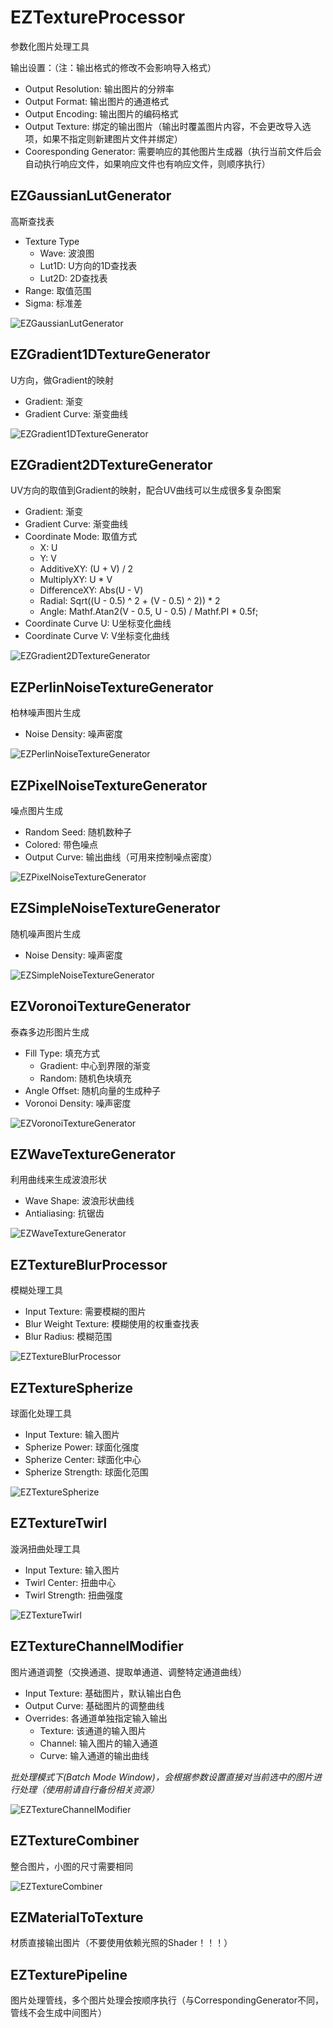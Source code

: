 # EZTextureProcessor

参数化图片处理工具

输出设置：（注：输出格式的修改不会影响导入格式）

- Output Resolution: 输出图片的分辨率
- Output Format: 输出图片的通道格式
- Output Encoding: 输出图片的编码格式
- Output Texture: 绑定的输出图片（输出时覆盖图片内容，不会更改导入选项，如果不指定则新建图片文件并绑定）
- Cooresponding Generator: 需要响应的其他图片生成器（执行当前文件后会自动执行响应文件，如果响应文件也有响应文件，则顺序执行）

## EZGaussianLutGenerator

高斯查找表

- Texture Type
  - Wave: 波浪图
  - Lut1D: U方向的1D查找表
  - Lut2D: 2D查找表
- Range: 取值范围
- Sigma: 标准差

![EZGaussianLutGenerator](.SamplePicture/EZGaussianLutGenerator.png)

## EZGradient1DTextureGenerator

U方向，做Gradient的映射

- Gradient: 渐变
- Gradient Curve: 渐变曲线

![EZGradient1DTextureGenerator](.SamplePicture/EZGradient1DTextureGenerator.png)

## EZGradient2DTextureGenerator

UV方向的取值到Gradient的映射，配合UV曲线可以生成很多复杂图案

- Gradient: 渐变
- Gradient Curve: 渐变曲线
- Coordinate Mode: 取值方式
  - X: U
  - Y: V
  - AdditiveXY: (U + V) / 2
  - MultiplyXY: U * V
  - DifferenceXY: Abs(U - V)
  - Radial: Sqrt((U - 0.5) ^ 2 + (V - 0.5) ^ 2)) * 2
  - Angle: Mathf.Atan2(V - 0.5, U - 0.5) / Mathf.PI * 0.5f;
- Coordinate Curve U: U坐标变化曲线
- Coordinate Curve V: V坐标变化曲线

![EZGradient2DTextureGenerator](.SamplePicture/EZGradient2DTextureGenerator.png)

## EZPerlinNoiseTextureGenerator

柏林噪声图片生成

- Noise Density: 噪声密度

![EZPerlinNoiseTextureGenerator](.SamplePicture/EZPerlinNoiseTextureGenerator.png)

## EZPixelNoiseTextureGenerator

噪点图片生成

- Random Seed: 随机数种子
- Colored: 带色噪点
- Output Curve: 输出曲线（可用来控制噪点密度）

![EZPixelNoiseTextureGenerator](.SamplePicture/EZPixelNoiseTextureGenerator.png)

## EZSimpleNoiseTextureGenerator

随机噪声图片生成

- Noise Density: 噪声密度

![EZSimpleNoiseTextureGenerator](.SamplePicture/EZSimpleNoiseTextureGenerator.png)

## EZVoronoiTextureGenerator

泰森多边形图片生成

- Fill Type: 填充方式
  - Gradient: 中心到界限的渐变
  - Random: 随机色块填充
- Angle Offset: 随机向量的生成种子
- Voronoi Density: 噪声密度

![EZVoronoiTextureGenerator](.SamplePicture/EZVoronoiTextureGenerator.png)

## EZWaveTextureGenerator

利用曲线来生成波浪形状

- Wave Shape: 波浪形状曲线
- Antialiasing: 抗锯齿

![EZWaveTextureGenerator](.SamplePicture/EZWaveTextureGenerator.png)

## EZTextureBlurProcessor

模糊处理工具

- Input Texture: 需要模糊的图片
- Blur Weight Texture: 模糊使用的权重查找表
- Blur Radius: 模糊范围

![EZTextureBlurProcessor](.SamplePicture/EZTextureBlurProcessor.png)

## EZTextureSpherize

球面化处理工具

- Input Texture: 输入图片
- Spherize Power: 球面化强度
- Spherize Center: 球面化中心
- Spherize Strength: 球面化范围

![EZTextureSpherize](.SamplePicture/EZTextureSpherize.png)

## EZTextureTwirl

漩涡扭曲处理工具

- Input Texture: 输入图片
- Twirl Center: 扭曲中心
- Twirl Strength: 扭曲强度

![EZTextureTwirl](.SamplePicture/EZTextureTwirl.png)

## EZTextureChannelModifier

图片通道调整（交换通道、提取单通道、调整特定通道曲线）

- Input Texture: 基础图片，默认输出白色
- Output Curve: 基础图片的调整曲线
- Overrides: 各通道单独指定输入输出
  - Texture: 该通道的输入图片
  - Channel: 输入图片的输入通道
  - Curve: 输入通道的输出曲线

*批处理模式下(Batch Mode Window)，会根据参数设置直接对当前选中的图片进行处理（使用前请自行备份相关资源）*

![EZTextureChannelModifier](.SamplePicture/EZTextureChannelModifier.png)

## EZTextureCombiner

整合图片，小图的尺寸需要相同

![EZTextureCombiner](.SamplePicture/EZTextureCombiner.png)

## EZMaterialToTexture

材质直接输出图片（不要使用依赖光照的Shader！！！）

## EZTexturePipeline

图片处理管线，多个图片处理会按顺序执行（与CorrespondingGenerator不同，管线不会生成中间图片）
